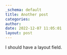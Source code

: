 ```yaml
---
_schema: default
title: Another post
categories:
author:
date: 2022-12-07 11:05:01
layout: post
---
```

I should have a layout field.